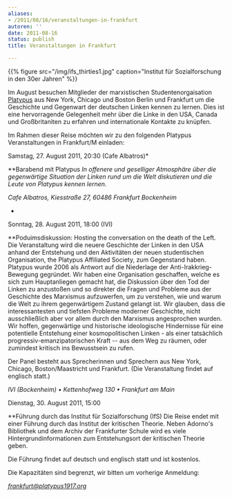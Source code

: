 ```yaml
---
aliases:
- /2011/08/16/veranstaltungen-in-frankfurt
autoren: ''
date: 2011-08-16
status: publish
title: Veranstaltungen in Frankfurt

---
```


{{% figure src="/img/ifs_thirties1.jpg" caption="Institut für Sozialforschung in den 30er Jahren" %}}

Im August besuchen Mitglieder der marxistischen Studentenorgaisation [Platypus](http://www.platypus1917.org) aus New York, Chicago und Boston Berlin und Frankfurt um die Geschichte und Gegenwart der deutschen Linken kennen zu lernen. Dies ist eine hervorragende Gelegenheit mehr über die Linke in den USA, Canada und Großbritaniten zu erfahren und internationale Kontakte zu knüpfen.

Im Rahmen dieser Reise möchten wir zu den folgenden Platypus Veranstaltungen in Frankfurt/M einladen:

Samstag, 27. August 2011, 20:30 (Cafe Albatros)*

**Barabend mit Platypus
*In offenere und geselliger Atmosphäre über die gegenwärtige Situation der Linken rund um die Welt diskutieren und die Leute von Platypus kennen lernen.*

*Cafe Albatros, Kiesstraße 27, 60486 Frankfurt Bockenheim*

*

Sonntag, 28. August 2011, 18:00 (IVI)

**Poduimsdiskussion: Hosting the conversation on the death of the Left.
Die Veranstaltung wird die neuere Geschichte der Linken in den USA anhand der Entstehung und den Aktivitäten der neuen studentischen Organisation, the Platypus Affiliated Society, zum Gegenstand haben. Platypus wurde 2006 als Antwort auf die Niederlage der Anti-Irakkrieg-Bewegung gegründet. Wir haben eine Organisation geschaffen, welche es sich zum Hauptanliegen gemacht hat, die Diskussion über den Tod der Linken zu anzustoßen und so direkter die Fragen und Probleme aus der Geschichte des Marxismus aufzuwerfen, um zu verstehen, wie und warum die Welt zu ihrem gegenwärtigem Zustand gelangt ist. Wir glauben, dass die interessantesten und tiefsten Probleme moderner Geschichte, nicht ausschließlich aber vor allem durch den Marxismus angesprochen wurden. Wir hoffen, gegenwärtige und historische ideologische Hindernisse für eine potentielle Entstehung einer kosmopolitischen Linken - als einer tatsächlich progressiv-emanzipatorischen Kraft -- aus dem Weg zu räumen, oder zumindest kritisch ins Bewusstsein zu rufen.

Der Panel besteht aus Sprecherinnen und Sprechern aus New York, Chicago, Boston/Maastricht und Frankfurt. (Die Veranstaltung findet auf englisch statt.)

*IVI (Bockenheim) • Kettenhofweg 130 • Frankfurt am Main*

Dienstag, 30. August 2011, 15:00

**Führung durch das Institut für Sozialforschung (IfS)
Die Reise endet mit einer Führung durch das Institut der kritischen Theorie. Neben Adorno's Bibliothek und dem Archiv der Frankfurter Schule wird es viele Hintergrundinformationen zum Entstehungsort der kritischen Theorie geben.

Die Führung findet auf deutsch und englisch statt und ist kostenlos.

Die Kapazitäten sind begrenzt, wir bitten um vorherige Anmeldung:

*frankfurt@platypus1917.org*
